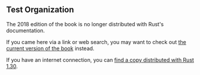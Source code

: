 ## Test Organization

The 2018 edition of the book is no longer distributed with Rust's documentation.

If you came here via a link or web search, you may want to check out [the current version of the book](../ch11-03-test-organization.html) instead.

If you have an internet connection, you can [find a copy distributed with Rust 1.30](https://doc.rust-lang.org/1.30.0/book/2018-edition/ch11-03-test-organization.html).